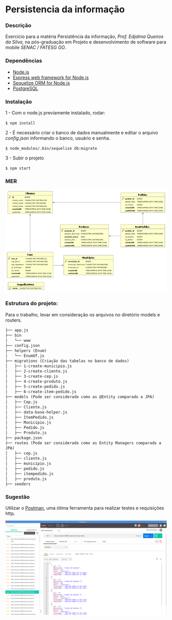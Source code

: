 # Persistencia da informação

### Descrição
Exercício para a matéria Persistência da informação, *Prof. Edjalma Queiros da Silva*, na pós-graduação em Projeto e desenvolvimento de software para mobile *SENAC / FATESG GO*.

### Dependências
* [Node.js](https://nodejs.org/en/) 
* [Express web framework for Node.js](http://expressjs.com/) 
* [Sequelize ORM for Node.js](http://docs.sequelizejs.com/en/latest/)
* [PostgreSQL](http://www.postgresql.org/)

### Instalação
1 - Com o node.js previamente instalado, rodar:

``$ npm install``

2 - É necessário criar o banco de dados manualmente e editar o arquivo *config.json* informando o banco, usuário e senha.

``$ node_modules/.bin/sequelize db:migrate``

3 - Subir o projeto

``$ npm start``

### MER

![MER](/public/images/mer.png "Modelo")

### Estrutura do projeto:

Para o trabalho, levar em consideração os arquivos no diretório models e routers.
```
├── app.js
├── bin
│   └── www
├── config.json
├── helpers (Enum)
│   └── EnumUf.js
├── migrations (Criação das tabelas no banco de dados)
│   ├── 1-create-municipio.js
│   ├── 2-create-cliente.js
│   ├── 3-create-cep.js
│   ├── 4-create-produto.js
│   ├── 5-create-pedido.js
│   ├── 6-create-item-pedido.js
├── models (Pode ser considerado como as @Entity comparado a JPA)
│   ├── Cep.js
│   ├── Cliente.js
│   ├── data-base-helper.js
│   ├── ItemPedido.js
│   ├── Municipio.js
│   ├── Pedido.js
│   ├── Produto.js
├── package.json
├── routes (Pode ser considerado como as Entity Managers comparado a JPA)
│   ├── cep.js
│   ├── cliente.js
│   ├── municipio.js
│   ├── pedido.js
│   ├── itempedido.js
│   ├── produto.js
├── seeders
```
### Sugestão
Utilizar o [Postman](https://www.getpostman.com/), uma ótima ferramenta para realizar testes e requisições http.

![Postman](/public/images/postman.png "Postman")